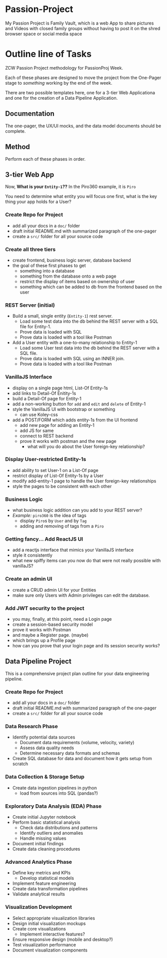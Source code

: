 # Passion-Project
My Passion Project is Family Vault, which is a web App to share pictures and Videos with closed family groups without having to post it on the shred browser space or social media space



# Outline line of Tasks
ZCW Passion Project methodology for PassionProj Week.

Each of these phases are designed to move the project from the One-Pager stage to *something* 
working by the end of the week.

There are two possible templates here, one for a 3-tier Web Applicationa and one for the creation of
a Data Pipeline Application.

## Documentation 

The one-pager, the UX/UI mocks, and the data model documents should be complete.

## Method

Perform each of these phases in order. 

## 3-tier Web App

Now, **What is your `Entity-1`??**
In the Piro360 example, it is `Piro`

You need to determine what entity you will focus one first, what is the key
thing your app holds for a User?

### Create Repo for Project

- add all your docs in a `doc/` folder
- draft initial README.md with summarized paragraph of the one-pager
- create a `src/` folder for all your source code

### Create all three tiers

- create frontend, business logic server, database backend
- the goal of these first phases to get
  - something into a database
  - something from the database onto a web page
  - restrict the display of items based on ownership of user
  - something which can be added to db from the frontend based on the user

### REST Server (initial)
- Build a small, single entity (`Entity-1`) rest server.
  - Load some test data into the db behind the REST server with a SQL file for Entity-1.
  - Prove data is loaded with SQL
  - Prove data is loaded with a tool like Postman
- Add a User entity with a one-to-many relationship to Entity-1
  - Load some User test data into the db behind the REST server with a SQL file.
  - Prove data is loaded with SQL using an INNER join.
  - Prove data is loaded with a tool like Postman

### VanillaJS Interface

- display on a single page html, List-Of Entity-1s
- add links to Detail-Of Enitity-1s
- build a Detail-Of page for Entity-1
- add a non-working button for `add` and `edit` and `delete` of Entity-1
- style the VanillaJS UI with bootstrap or something
  - can use Koley-css 
- add a POST/FORM which adds entity-1s from the UI frontend
  - add new page for adding an Entity-1
  - add JS for same
  - connect to REST backend
  - prove it works with postman and the new page
    - what will you do about the User foreign-key relationship?

### Display User-restricted Entity-1s

- add ability to set User-1 on a List-Of page
- restrict display of List-Of Entity-1s by a User
- modify add-entity-1 page to handle the User foreign-key relationships 
- style the pages to be consistent with each other

### Business Logic

- what business logic addition can you add to your REST server?
- _Example:_ `piro360` is the idea of tags
  - display `Piro`s by `User` and by `Tag`
  - adding and removing of tags from a `Piro`


### Getting fancy... Add ReactJS UI

- add a reactjs interface that mimics your VanillaJS interface
- style it consistently
- what new spiffy items can you now do that were not really possible with vanillaJS?

### Create an admin UI

- create a CRUD admin UI for your Entities
- make sure only Users with Admin privileges can edit the database.

### Add JWT security to the project

- you may, finally, at this point, need a Login page
- create a session-based security model
- prove it works with Postman
- and maybe a Register page. (maybe)
- which brings up a Profile page
- how can you prove that your login page and its session security works?

## Data Pipeline Project

This is a comprehensive project plan outline for your data engineering pipeline.

### Create Repo for Project

- add all your docs in a `doc/` folder
- draft initial README.md with summarized paragraph of the one-pager
- create a `src/` folder for all your source code

### Data Research Phase
- Identify potential data sources
  - Document data requirements (volume, velocity, variety)
  - Assess data quality needs
  - Determine necessary data formats and schemas
- Create SQL database for data and document how it gets setup from scratch

### Data Collection & Storage Setup
- Create data ingestion pipelines in python
  - load from sources into SQL (pandas?)

### Exploratory Data Analysis (EDA) Phase

- Create initial Jupyter notebook
- Perform basic statistical analysis
  - Check data distributions and patterns
  - Identify outliers and anomalies
  - Handle missing values
- Document initial findings
- Create data cleaning procedures

### Advanced Analytics Phase

- Define key metrics and KPIs
  - Develop statistical models
- Implement feature engineering
- Create data transformation pipelines
- Validate analytical results

### Visualization Development
- Select appropriate visualization libraries
- Design initial visualization mockups
- Create core visualizations
  - Implement interactive features?
- Ensure responsive design (mobile and desktop?)
- Test visualization performance
- Document visualization components

